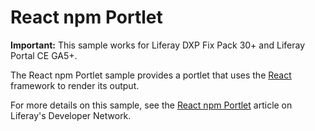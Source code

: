 # React npm Portlet

**Important:** This sample works for Liferay DXP Fix Pack 30+ and Liferay Portal
CE GA5+.

The React npm Portlet sample provides a portlet that uses the
[React](https://reactjs.org/) framework to render its output.

For more details on this sample, see the
[React npm Portlet](https://dev.liferay.com/develop/reference/-/knowledge_base/7-0/react-npm-portlet)
article on Liferay's Developer Network.